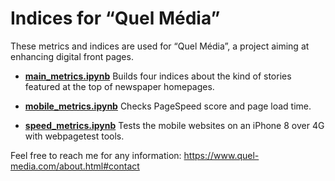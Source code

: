 # Indices for “Quel Média”

These metrics and indices are used for “Quel Média”, a project aiming at enhancing digital front pages.

* **[main_metrics.ipynb](main_metrics.ipynb)** Builds four indices about the kind of stories featured at the top of newspaper homepages.

* **[mobile_metrics.ipynb](mobile_metrics.ipynb)** Checks PageSpeed score and page load time.

* **[speed_metrics.ipynb](speed_metrics.ipynb)** Tests the mobile websites on an iPhone 8 over 4G with webpagetest tools.

Feel free to reach me for any information: https://www.quel-media.com/about.html#contact
